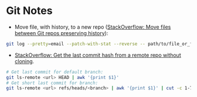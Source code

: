 Git Notes
=========

* Move file, with history, to a new repo
 ([StackOverflow: Move files between Git repos preserving history]):

```bash
git log --pretty=email --patch-with-stat --reverse -- path/to/file_or_folder | (cd /path/to/new_repository && git am)
```

* [StackOverflow: Get the last commit hash from a remote repo without cloning].

```bash
# Get last commit for default branch:
git ls-remote <url> HEAD | awk '{print $1}'
# Get short last commit for branch:
git ls-remote <url> refs/heads/<branch> | awk '{print $1}' | cut -c 1-7 -
```



[StackOverflow: Move files between Git repos preserving history]: https://stackoverflow.com/questions/1365541/how-to-move-files-from-one-git-repo-to-another-not-a-clone-preserving-history#11426261
[StackOverflow: Get the last commit hash from a remote repo without cloning]: https://stackoverflow.com/questions/24750215/getting-the-last-commit-hash-from-a-remote-repo-without-cloning
